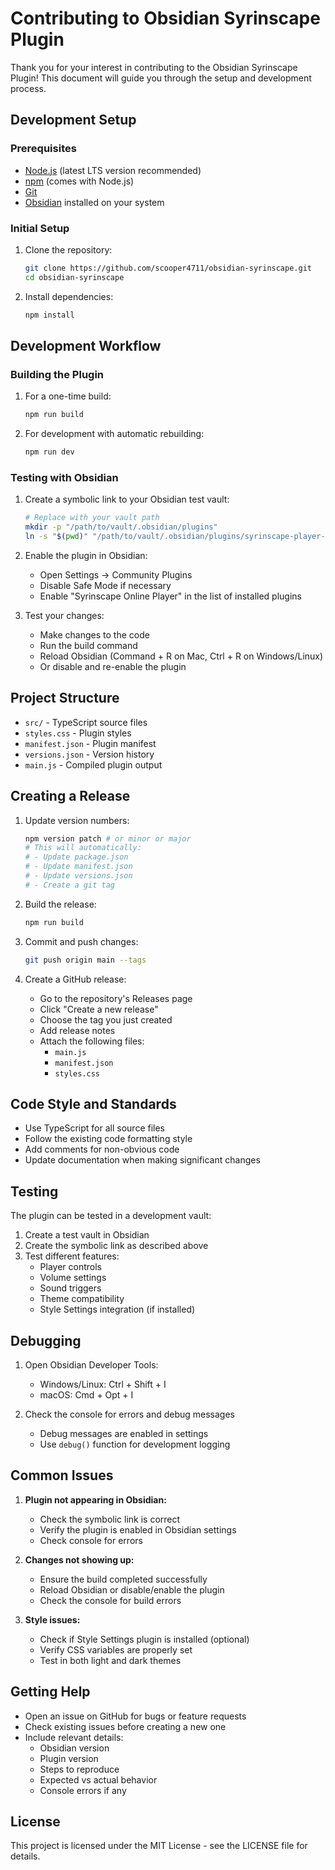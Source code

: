 # Contributing to Obsidian Syrinscape Plugin

Thank you for your interest in contributing to the Obsidian Syrinscape Plugin! This document will guide you through the setup and development process.

## Development Setup

### Prerequisites
- [Node.js](https://nodejs.org/) (latest LTS version recommended)
- [npm](https://www.npmjs.com/) (comes with Node.js)
- [Git](https://git-scm.com/)
- [Obsidian](https://obsidian.md/) installed on your system

### Initial Setup
1. Clone the repository:
   ```bash
   git clone https://github.com/scooper4711/obsidian-syrinscape.git
   cd obsidian-syrinscape
   ```

2. Install dependencies:
   ```bash
   npm install
   ```

## Development Workflow

### Building the Plugin
1. For a one-time build:
   ```bash
   npm run build
   ```

2. For development with automatic rebuilding:
   ```bash
   npm run dev
   ```

### Testing with Obsidian

1. Create a symbolic link to your Obsidian test vault:
   ```bash
   # Replace with your vault path
   mkdir -p "/path/to/vault/.obsidian/plugins"
   ln -s "$(pwd)" "/path/to/vault/.obsidian/plugins/syrinscape-player-control"
   ```

2. Enable the plugin in Obsidian:
   - Open Settings → Community Plugins
   - Disable Safe Mode if necessary
   - Enable "Syrinscape Online Player" in the list of installed plugins

3. Test your changes:
   - Make changes to the code
   - Run the build command
   - Reload Obsidian (Command + R on Mac, Ctrl + R on Windows/Linux)
   - Or disable and re-enable the plugin

## Project Structure

- `src/` - TypeScript source files
- `styles.css` - Plugin styles
- `manifest.json` - Plugin manifest
- `versions.json` - Version history
- `main.js` - Compiled plugin output

## Creating a Release

1. Update version numbers:
   ```bash
   npm version patch # or minor or major
   # This will automatically:
   # - Update package.json
   # - Update manifest.json
   # - Update versions.json
   # - Create a git tag
   ```

2. Build the release:
   ```bash
   npm run build
   ```

3. Commit and push changes:
   ```bash
   git push origin main --tags
   ```

4. Create a GitHub release:
   - Go to the repository's Releases page
   - Click "Create a new release"
   - Choose the tag you just created
   - Add release notes
   - Attach the following files:
     - `main.js`
     - `manifest.json`
     - `styles.css`

## Code Style and Standards

- Use TypeScript for all source files
- Follow the existing code formatting style
- Add comments for non-obvious code
- Update documentation when making significant changes

## Testing

The plugin can be tested in a development vault:
1. Create a test vault in Obsidian
2. Create the symbolic link as described above
3. Test different features:
   - Player controls
   - Volume settings
   - Sound triggers
   - Theme compatibility
   - Style Settings integration (if installed)

## Debugging

1. Open Obsidian Developer Tools:
   - Windows/Linux: Ctrl + Shift + I
   - macOS: Cmd + Opt + I

2. Check the console for errors and debug messages
   - Debug messages are enabled in settings
   - Use `debug()` function for development logging

## Common Issues

1. **Plugin not appearing in Obsidian:**
   - Check the symbolic link is correct
   - Verify the plugin is enabled in Obsidian settings
   - Check console for errors

2. **Changes not showing up:**
   - Ensure the build completed successfully
   - Reload Obsidian or disable/enable the plugin
   - Check the console for build errors

3. **Style issues:**
   - Check if Style Settings plugin is installed (optional)
   - Verify CSS variables are properly set
   - Test in both light and dark themes

## Getting Help

- Open an issue on GitHub for bugs or feature requests
- Check existing issues before creating a new one
- Include relevant details:
  - Obsidian version
  - Plugin version
  - Steps to reproduce
  - Expected vs actual behavior
  - Console errors if any

## License

This project is licensed under the MIT License - see the LICENSE file for details.

